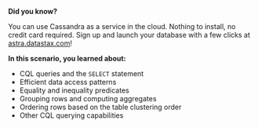 **Did you know?**

You can use Cassandra as a service in the cloud. Nothing to install, no credit card required. 
Sign up and launch your database with a few clicks at [astra.datastax.com](https://astra.datastax.com/register?utm_source=devplay&utm_medium=katacoda&utm_campaign=cassandra-fundamentals)!

**In this scenario, you learned about:**

* CQL queries and the `SELECT` statement 
* Efficient data access patterns 
* Equality and inequality predicates 
* Grouping rows and computing aggregates
* Ordering rows based on the table clustering order 
* Other CQL querying capabilities


